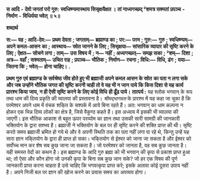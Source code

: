 **स आदि** **-** **देवो जगतां परो गुरु:** **स्वधिष्ण्यमास्थाय सिसृक्षयैक्षत ।** **तां नाध्यगच्छद् ²शमत्र सश्मतां** **प्रपञ्च** **-** **निर्माण** **-** **विधिर्यया भवेत् ॥ ५॥** 

**शब्दार्थ** 

**स:—** **वह** **; आदि-देव:—** **प्रथम देवता** **; जगताम्—** **ब्रह्माण्ड का** **; पर:—** **परम** **; गुरु:—** **गुरु** **; स्वधिष्ण्यम्—** **अपने कमल-आसन** **का** **; आस्थाय—** **स्रोत जानने के लिए** **; सिसृक्षया—** **सांसारिक व्यापार की सृष्टि करने के लिए** **; ऐक्षत—** **सोचने लगा** **; ताम्—** **उस** **विषय में** **; न—** **नहीं** **; अध्यगच्छत्—** **समझ सका** **; ²शम्—** **दिशा** **; अत्र—** **वहाँ** **; सश्मताम्—** **उचित राह** **; प्रपञ्च—** **भौतिक** **;** **निर्माण—** **रचना** **; विधि:—** **विधि, ढंग** **; यया—** **जितना कि** **; भवेत्—** **होना चाहिए।** **.** 

**प्रथम गुरु एवं ब्रह्माण्ड के सर्वश्रेष्ठ जीव होते हुए भी ब्रह्माजी अपने कमल आसन के स्रोत** **का पता न लगा सके और जब उन्होंने भौतिक जगत की सृष्टि करनी चाही तो वे यह भी न जान** **पाये कि किस दिशा से यह कार्य प्रारश्भ किया जाय, न ही ऐसी सृष्टि करने के लिए कोई विधि** **ही ढूँढ पाये।** **तात्पर्य :** यह श्लोक भगवान् के रूप तथा धाम की दिव्य प्रकृति की व्यालया की प्रस्तावना है। *श्रीमद्भागवत* के प्रारश्भ में यह कहा जा चुका है कि परमेश्वर अपने धाम में वंचक शकि्त के सश्पर्क में आये बिना रहते हैं। अत: भगवान् का धाम कल्पना न होकर एक भिन्न दिव्य लोकों का क्षेत्र है, जिसे वैकुण्ठ कहते हैं। इस अध्याय में इसकी भी व्यालया की जाएगी। इस भौतिक आकाश से बहुत ऊपर परव्योम का ज्ञान तथा उसकी सारी सामग्री की जानकारी भक्तियोग के द्वारा सश्भव है। ब्रह्माजी ने भक्तियोग के बल पर ही सृष्टि करने की शक्ति प्राप्त की थी। सृष्टि करते समय ब्रह्माजी भ्रमित हो गये थे और वे अपनी स्थिति तक का पता नहीं लगा पा रहे थे, किन्तु उन्हें यह सारा ज्ञान भकि्तयोग के द्वारा ही प्राप्त हो सका। भकि्तयोग से ईश्वर को जाना जा सकता है और ईश्वर को सर्वोच्च मान कर शेष सब कुछ जाना जा सकता है। जो परमेश्वर को जानता है, वह सब कुछ जानता है। यही समस्त वेदों का कथन है। इस ब्रह्माण्ड के आदि गुरु ब्रह्मा को भी भगवान् की कृपा से प्रकाश प्राप्त हुआ था; तो ऐसा और कौन होगा जो उनकी कृपा के बिना सब कुछ जान सके? जो हर एक विषय की पूर्ण जानकारी प्राप्त करना चाहता है उसे चाहिए कि भगवत्कृपा प्राप्त करे; इसके अलावा कोई दूसरा उपाय नहीं है। अपने निजी बल पर ज्ञान की खोज करने का प्रयास समय का अपव्यय होगा। 